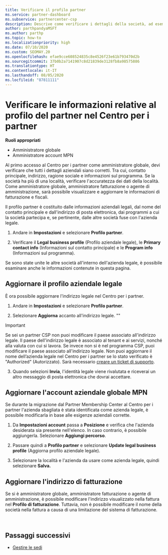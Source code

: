 ```yaml
---
title: Verificare il profilo partner
ms.service: partner-dashboard
ms.subservice: partnercenter-csp
description: Descrive come verificare i dettagli della società, ad esempio contatto principale, indirizzo e informazioni sul programma. Puoi anche aggiornare l'indirizzo legale e di fatturazione.
author: parthpandyaMSFT
ms.author: parthp
ms.topic: how-to
ms.localizationpriority: high
ms.date: 07/10/2020
ms.custom: SEOMAY.20
ms.openlocfilehash: efae9cce608524835c8e4526f23e61b793470d2b
ms.sourcegitcommit: 37b0b2a7141907c8d21839de3128fb8a98575886
ms.translationtype: HT
ms.contentlocale: it-IT
ms.lasthandoff: 08/05/2020
ms.locfileid: "87811111"
---
```

# <a name="verify-your-partner-profile-information-in-partner-center"></a>Verificare le informazioni relative al profilo del partner nel Centro per i partner

**Ruoli appropriati**

- Amministratore globale
- Amministratore account MPN

Al primo accesso al Centro per i partner come amministratore globale, devi verificare che tutti i dettagli aziendali siano corretti. Tra cui, contatto principale, indirizzo, ragione sociale e informazioni sul programma. Se la società ha più di una località, verificare l'accuratezza dei dati della località. Come amministratore globale, amministratore fatturazione o agente di amministrazione, sarà possibile visualizzare e aggiornare le informazioni di fatturazione e fiscali.

Il profilo partner è costituito dalle informazioni aziendali legali, dal nome del contatto principale e dall'indirizzo di posta elettronica, dai programmi a cui la società partecipa e, se pertinente, dalle altre società fuse con l'azienda legale.

1. Andare in **Impostazioni** e selezionare **Profilo partner**.

2. Verificare il **Legal business profile** (Profilo aziendale legale), le **Primary contact info** (Informazioni sul contatto principale) e le **Program info** (Informazioni sul programma).

Se sono state unite le altre società all'interno dell'azienda legale, è possibile esaminare anche le informazioni contenute in questa pagina.

## <a name="update-your-legal-business-profile"></a>Aggiornare il profilo aziendale legale

È ora possibile aggiornare l'indirizzo legale nel Centro per i partner.

1. Andare in **Impostazioni** e selezionare **Profilo partner**. 

2. Selezionare **Aggiorna** accanto all'indirizzo legale. ""

>[!Important]
>Se sei un partner CSP non puoi modificare il paese associato all'indirizzo legale. Il paese dell'indirizzo legale è associato al tenant e ai servizi, nonché alla valuta con cui si lavora. Se invece non si è nel programma CSP, puoi modificare il paese associato all'indirizzo legale. Non puoi aggiornare il nome dell’azienda legale nel Centro per i partner se lo stato verificato è "Authorized" (Autorizzato). Sarà necessario [creare un ticket di supporto](https://partner.microsoft.com/dashboard/support/csp/servicerequests/create?stage=2&topicid=eb74583c-61b3-2124-bffc-00920e0ae772).

3. Quando selezioni **Invia**, l'identità legale viene rivalutata e riceverai un altro messaggio di posta elettronica che dovrai accettare.

## <a name="update-your-mpn-global-business-account"></a>Aggiornare l'account aziendale globale MPN

Se durante la migrazione dal Partner Membership Center al Centro per i partner l'azienda sbagliata è stata identificata come azienda legale, è possibile modificarla in base alle esigenze aziendali corrette.

1. Da **Impostazioni account** passa a **Posizione** e verifica che l'azienda desiderata sia presente nell'elenco. In caso contrario, è possibile aggiungerla. Selezionare **Aggiungi percorso**.

2. Passare quindi a **Profilo partner** e selezionare **Update legal business profile** (Aggiorna profilo aziendale legale).

3. Selezionare la località e l'azienda da usare come azienda legale, quindi selezionare **Salva.**

## <a name="update-your-billing-address"></a>Aggiornare l'indirizzo di fatturazione

Se si è amministratore globale, amministratore fatturazione o agente di amministrazione, è possibile modificare l'indirizzo visualizzato nella fattura nel **Profilo di fatturazione**. Tuttavia, non è possibile modificare il nome della società nella fattura a causa di una limitazione del sistema di fatturazione.

 
## <a name="next-steps"></a>Passaggi successivi

- [Gestire le sedi](manage-locations.md)

